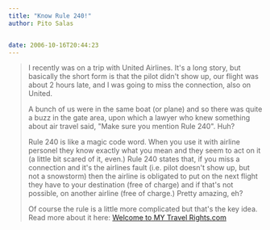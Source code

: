 ```yaml
---
title: "Know Rule 240!"
author: Pito Salas


date: 2006-10-16T20:44:23
---
```



>
> I recently was on a trip with United Airlines. It's a long story, but
> basically the short form is that the pilot didn't show up, our flight was
> about 2 hours late, and I was going to miss the connection, also on United.
>
> A bunch of us were in the same boat (or plane) and so there was quite a buzz
> in the gate area, upon which a lawyer who knew something about air travel
> said, "Make sure you mention Rule 240". Huh?
>
> Rule 240 is like a magic code word. When you use it with airline personel
> they know exactly what you mean and they seem to act on it (a little bit
> scared of it, even.) Rule 240 states that, if you miss a connection and it's
> the airlines fault (i.e. pilot doesn't show up, but not a snowstorm) then
> the airline is obligated to put on the next flight they have to your
> destination (free of charge) and if that's not possible, on another airline
> (free of charge.) Pretty amazing, eh?
>
> Of course the rule is a little more complicated but that's the key idea.
> Read more about it here: [Welcome to MY Travel
> Rights.com](<http://www.mytravelrights.com/travellaw.cfm?ai=3> "Welcome to
> MY Travel Rights.com")



